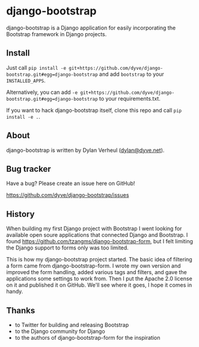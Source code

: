 django-bootstrap
================

django-bootstrap is a Django application for easily incorporating the Bootstrap framework in Django projects.

Install
-------

Just call `pip install -e git+https://github.com/dyve/django-bootstrap.git#egg=django-bootstrap` and add `bootstrap` to your `INSTALLED_APPS`.

Alternatively, you can add `-e git+https://github.com/dyve/django-bootstrap.git#egg=django-bootstrap` to your requirements.txt.

If you want to hack django-bootstrap itself, clone this repo and call `pip install -e .`.

About
-----

django-bootstrap is written by Dylan Verheul (dylan@dyve.net).

Bug tracker
-----------

Have a bug? Please create an issue here on GitHub!

https://github.com/dyve/django-bootstrap/issues

History
-------

When building my first Django project with Bootstrap I went looking for available open soure applications that connected Django and Bootstrap. I found  https://github.com/tzangms/django-bootstrap-form, but I felt limiting the Django support to forms only was too limited.

This is how my django-bootstrap project started. The basic idea of filtering a form came from django-bootstrap-form. I wrote my own version and improved the form handling, added various tags and filters, and gave the applications some settings to work from. Then I put the Apache 2.0 license on it and published it on GitHub. We'll see where it goes, I hope it comes in handy.

Thanks
------

* to Twitter for building and releasing Bootstrap
* to the Django community for Django
* to the authors of django-bootstrap-form for the inspiration
